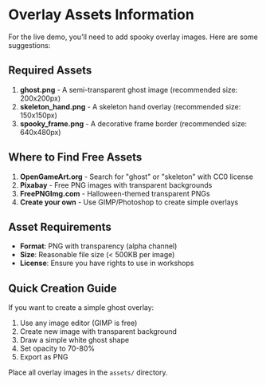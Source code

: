 # Overlay Assets Information

For the live demo, you'll need to add spooky overlay images. Here are some suggestions:

## Required Assets

1. **ghost.png** - A semi-transparent ghost image (recommended size: 200x200px)
2. **skeleton_hand.png** - A skeleton hand overlay (recommended size: 150x150px)
3. **spooky_frame.png** - A decorative frame border (recommended size: 640x480px)

## Where to Find Free Assets

1. **OpenGameArt.org** - Search for "ghost" or "skeleton" with CC0 license
2. **Pixabay** - Free PNG images with transparent backgrounds
3. **FreePNGImg.com** - Halloween-themed transparent PNGs
4. **Create your own** - Use GIMP/Photoshop to create simple overlays

## Asset Requirements

- **Format**: PNG with transparency (alpha channel)
- **Size**: Reasonable file size (< 500KB per image)
- **License**: Ensure you have rights to use in workshops

## Quick Creation Guide

If you want to create a simple ghost overlay:

1. Use any image editor (GIMP is free)
2. Create new image with transparent background
3. Draw a simple white ghost shape
4. Set opacity to 70-80%
5. Export as PNG

Place all overlay images in the `assets/` directory.
